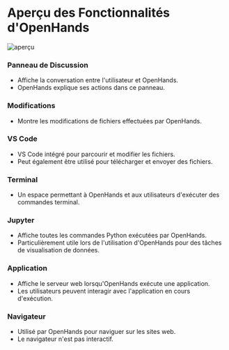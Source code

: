 # Aperçu des Fonctionnalités d'OpenHands

![aperçu](/img/oh-features.png)

### Panneau de Discussion
- Affiche la conversation entre l'utilisateur et OpenHands.
- OpenHands explique ses actions dans ce panneau.

### Modifications
- Montre les modifications de fichiers effectuées par OpenHands.

### VS Code
- VS Code intégré pour parcourir et modifier les fichiers.
- Peut également être utilisé pour télécharger et envoyer des fichiers.

### Terminal
- Un espace permettant à OpenHands et aux utilisateurs d'exécuter des commandes terminal.

### Jupyter
- Affiche toutes les commandes Python exécutées par OpenHands.
- Particulièrement utile lors de l'utilisation d'OpenHands pour des tâches de visualisation de données.

### Application
- Affiche le serveur web lorsqu'OpenHands exécute une application.
- Les utilisateurs peuvent interagir avec l'application en cours d'exécution.

### Navigateur
- Utilisé par OpenHands pour naviguer sur les sites web.
- Le navigateur n'est pas interactif.
